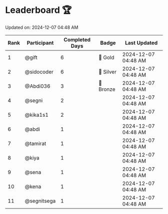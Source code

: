# Leaderboard 🏆

Updated on: 2024-12-07 04:48 AM

| Rank | Participant       | Completed Days | Badge      | Last Updated         |
|------|-------------------|----------------|------------|----------------------|
| 1    | @gift             | 6              | 🏅 Gold     | 2024-12-07 04:48 AM |
| 2    | @sidocoder        | 6              | 🥈 Silver   | 2024-12-07 04:48 AM |
| 3    | @Abdi036          | 3              | 🥉 Bronze   | 2024-12-07 04:48 AM |
| 4    | @segni            | 2              |            | 2024-12-07 04:48 AM |
| 5    | @kika1s1          | 2              |            | 2024-12-07 04:48 AM |
| 6    | @abdi             | 1              |            | 2024-12-07 04:48 AM |
| 7    | @tamirat          | 1              |            | 2024-12-07 04:48 AM |
| 8    | @kiya             | 1              |            | 2024-12-07 04:48 AM |
| 9    | @sena             | 1              |            | 2024-12-07 04:48 AM |
| 10   | @kena             | 1              |            | 2024-12-07 04:48 AM |
| 11   | @segnitsega       | 1              |            | 2024-12-07 04:48 AM |
